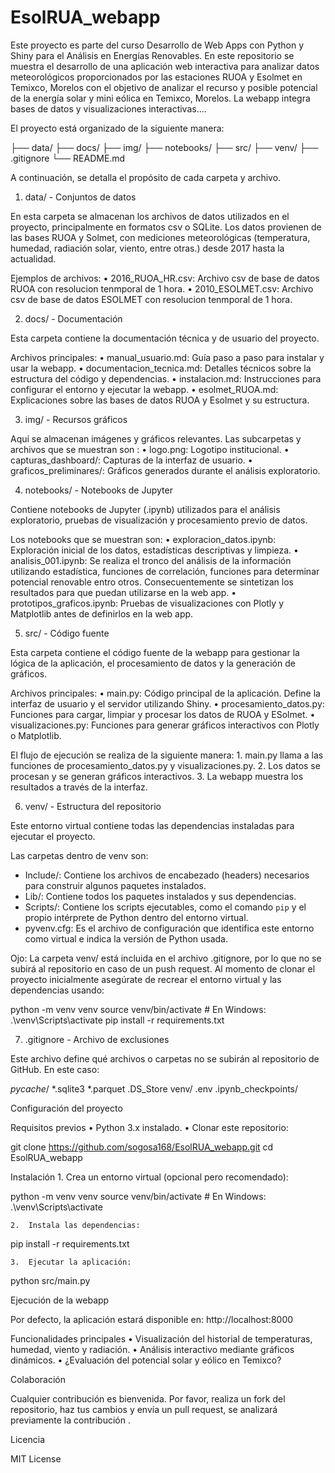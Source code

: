 # EsolRUA_webapp
Este proyecto es parte del curso Desarrollo de Web Apps con Python y Shiny para el Análisis en Energías Renovables. En este repositorio se muestra el desarrollo de una aplicación web interactiva para analizar datos meteorológicos proporcionados por las estaciones RUOA y Esolmet en Temixco, Morelos con el objetivo de analizar el recurso y posible potencial de la energía solar y  mini eólica en Temixco, Morelos. La webapp integra bases de datos y  visualizaciones interactivas....

El proyecto está organizado de la siguiente manera:

├── data/
├── docs/
├── img/
├── notebooks/
├── src/
├── venv/
├── .gitignore
└── README.md

A continuación, se detalla el propósito de cada carpeta y archivo.

1. data/ - Conjuntos de datos

En esta carpeta se almacenan los archivos de datos utilizados en el proyecto, principalmente en formatos csv o SQLite. Los datos provienen de las bases RUOA y Solmet, con mediciones meteorológicas (temperatura, humedad, radiación solar, viento, entre otras.) desde 2017 hasta la actualidad.

Ejemplos de archivos:
	•	2016_RUOA_HR.csv: Archivo csv de base de datos RUOA con resolucion tenmporal de 1 hora.
	•	2010_ESOLMET.csv: Archivo csv de base de datos ESOLMET con resolucion tenmporal de 1 hora.

2. docs/ - Documentación

Esta carpeta contiene la documentación técnica y de usuario del proyecto.

Archivos principales:
	•	manual_usuario.md: Guía paso a paso para instalar y usar la webapp.
	•	documentacion_tecnica.md: Detalles técnicos sobre la estructura del código y dependencias.
	•	instalacion.md: Instrucciones para configurar el entorno y ejecutar la webapp.
	•	esolmet_RUOA.md: Explicaciones sobre las bases de datos RUOA y Esolmet y su estructura.

3. img/ - Recursos gráficos

Aquí se almacenan imágenes y gráficos relevantes. Las subcarpetas y archivos que se muestran son :
	•	logo.png: Logotipo institucional.
	•	capturas_dashboard/: Capturas de la interfaz de usuario.
	•	graficos_preliminares/: Gráficos generados durante el análisis exploratorio.

4. notebooks/ - Notebooks de Jupyter

Contiene notebooks de Jupyter (.ipynb) utilizados para el análisis exploratorio, pruebas de visualización y procesamiento previo de datos.

Los notebooks que se muestran son:
	•	exploracion_datos.ipynb: Exploración inicial de los datos, estadísticas descriptivas y limpieza.
	•	analisis_001.ipynb: Se realiza el tronco del análisis de la información utilizando estadística, funciones de      correlación, funciones para determinar potencial renovable entro otros. Consecuentemente se sintetizan los resultados para que puedan utilizarse en la web app.
	•	prototipos_graficos.ipynb: Pruebas de visualizaciones con Plotly y Matplotlib antes de definirlos en la web app. 

5. src/ - Código fuente

Esta carpeta contiene el código fuente de la webapp para gestionar la lógica de la aplicación, el procesamiento de datos y la generación de gráficos.

Archivos principales:
	•	main.py: Código principal de la aplicación. Define la interfaz de usuario y el servidor utilizando Shiny.
	•	procesamiento_datos.py: Funciones para cargar, limpiar y procesar los datos de RUOA y ESolmet.
	•	visualizaciones.py: Funciones para generar gráficos interactivos con Plotly o Matplotlib.

El flujo de ejecución se realiza de la siguiente manera:
	1.	main.py llama a las funciones de procesamiento_datos.py y visualizaciones.py.
	2.	Los datos se procesan y se generan gráficos interactivos.
	3.	La webapp muestra los resultados a través de la interfaz.

6.  venv/ - Estructura del repositorio

Este entorno virtual contiene todas las dependencias instaladas para ejecutar el proyecto.

  Las carpetas dentro de venv son:

  - Include/: Contiene los archivos de encabezado (headers) necesarios para construir algunos paquetes instalados.
  - Lib/: Contiene todos los paquetes instalados y sus dependencias.
  - Scripts/: Contiene los scripts ejecutables, como el comando `pip` y el propio intérprete de Python dentro del entorno virtual.
  - pyvenv.cfg: Es el archivo de configuración que identifica este entorno como virtual e indica la versión de Python usada.

Ojo: La carpeta venv/ está incluida en el archivo .gitignore, por lo que no se subirá al repositorio en caso de un push request. Al momento de clonar el proyecto inicialmente asegúrate de recrear el entorno virtual y las dependencias usando:

python -m venv venv
source venv/bin/activate  # En Windows: .\venv\Scripts\activate
pip install -r requirements.txt

7. .gitignore - Archivo de exclusiones

Este archivo define qué archivos o carpetas no se subirán al repositorio de GitHub. En este caso:

_pycache_/
*.sqlite3
*.parquet
.DS_Store
venv/
.env
.ipynb_checkpoints/

Configuración del proyecto

Requisitos previos
	•	Python 3.x instalado.
	•	Clonar este repositorio:

git clone https://github.com/sogosa168/EsolRUA_webapp.git
cd EsolRUA_webapp



Instalación
	1.	Crea un entorno virtual (opcional pero recomendado):

python -m venv venv
source venv/bin/activate  # En Windows: .\venv\Scripts\activate


	2.	Instala las dependencias:

pip install -r requirements.txt


	3.	Ejecutar la aplicación:

python src/main.py



Ejecución de la webapp

Por defecto, la aplicación estará disponible en:
http://localhost:8000 

Funcionalidades principales
	•	Visualización del historial de temperaturas, humedad, viento y radiación.
	•	Análisis interactivo mediante gráficos dinámicos.
    •	¿Evaluación del potencial solar y eólico en Temixco?


Colaboración

Cualquier contribución es bienvenida. Por favor, realiza un fork del repositorio, haz tus cambios y envía un pull request, se analizará previamente la contribución .

Licencia

MIT License


